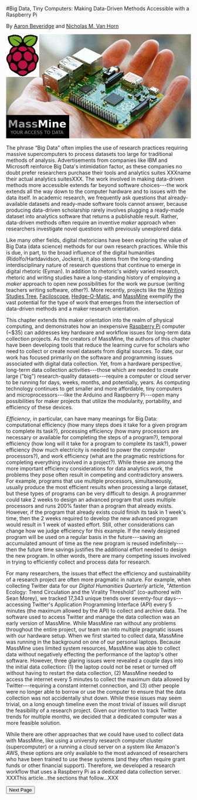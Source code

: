 #Big Data, Tiny Computers: Making Data-Driven Methods Accessible with a Raspberry Pi

By [Aaron Beveridge](http://aaronbeveridge.com/) and [Nicholas M. Van Horn](http://nicholasvanhorn.com/)

![](./images/rpi.jpg)

The phrase “Big Data” often implies the use of research practices requiring massive supercomputers to process datasets too large for traditional methods of analysis. Advertisements from companies like IBM and Microsoft reinforce Big Data's intimidation factor, as these companies no doubt prefer researchers purchase their tools and analytics suites XXXname their actual analytics suitesXXX. The work involved in making data-driven methods more accessible extends far beyond software choices---the work extends all the way down to the computer hardware and to issues with the data itself. In academic research, we frequently ask questions that already-available datasets and ready-made software tools cannot answer, because producing data-driven scholarship rarely involves plugging a ready-made dataset into analytics software that returns a publishable result. Rather, data-driven methods often require an inventive *maker* approach when researchers investigate novel questions with previously unexplored data.

Like many other fields, digital rhetoricians have been exploring the value of Big Data (data science) methods for our own research practices. While this is due, in part, to the broad influence of the digital humanities (Ridolfo/Hartdavidson, Jockers), it also stems from the long-standing interdisciplinary nature of research questions that continue to emerge in digital rhetoric (Eyman). In addition to rhetoric's widely varied research, rhetoric and writing studies have a long-standing history of employing a *maker* approach to open new possibilities for the work we pursue (writing teachers writing software, other?). More recently, projects like the [Writing Studies Tree](https://www.writingstudiestree.org/), [Faciloscope](http://faciloscope.cal.msu.edu/facilitation/), [Hedge-O-Matic](http://hedgeomatic.cal.msu.edu/hedgeomatic/), and [MassMine](http://www.massmine.org/) exemplify the vast potential for the type of work that emerges from the intersection of data-driven methods and a maker research orientation.

This chapter extends this maker orientation into the realm of physical computing, and demonstrates how an inexpensive [Raspberry Pi](https://www.raspberrypi.org/) computer (~$35) can addresses key hardware and workflow issues for long-term data collection projects. As the creators of MassMine, the authors of this chapter have been developing tools that reduce the learning curve for scholars who need to collect or create novel datasets from digital sources. To date, our work has focused primarily on the software and programming issues associated with digital data collection. Yet, from a hardware perspective, long-term data collection activities---those which are needed to create large ("big") research-quality datasets---require a computer or cloud server to be running for days, weeks, months, and potentially, years. As computing technology continues to get smaller and more affordable, tiny computers and microprocessors---like the Arduino and Raspberry Pi---open many possibilities for maker projects that utilize the modularity, portability, and efficiency of these devices.

*Efficiency*, in particular, can have many meanings for Big Data: computational efficiency (how many steps does it take for a given program to complete its task?), processing efficiency (how many processors are necessary or available for completing the steps of a program?), temporal efficiency (how long will it take for a program to complete its task?), power efficiency (how much electricity is needed to power the computer processors?), and work efficiency (what are the pragmatic restrictions for completing everything involved in a project?). While these are among the more important efficiency considerations for data analytics work, the problems they pose often result in competing and contradictory answers. For example, programs that use multiple processors, simultaneously, usually produce the most efficient results when processing a large dataset, but these types of programs can be very difficult to design. A programmer could take 2 weeks to design an advanced program that uses multiple processors and runs 200% faster than a program that already exists. However, if the program that already exists could finish its task in 1 week's time, then the 2 weeks required to develop the new advanced program would result in 1 week of wasted effort. Still, other considerations can change how we judge efficiency for this example. If the newly designed program will be used on a regular basis in the future---saving an accumulated amount of time as the new program is reused indefinitely---then the future time savings justifies the additional effort needed to design the new program. In other words, there are many competing issues involved in trying to efficiently collect and process data for research.

For many researchers, the issues that effect the efficiency and sustainability of a research project are often more pragmatic in nature. For example, when collecting Twitter data for our *Digital Humanities Quarterly* article, "Attention Ecology: Trend Circulation and the Virality Threshold" (co-authored with Sean Morey), we tracked 17,343 unique trends over seventy-four days---accessing Twitter's Application Programming Interface (API) every 5 minutes (the maximum allowed by the API) to collect and archive data. The software used to access Twitter and manage the data collection was an early version of MassMine. While MassMine ran without any problems throughout the entire project, our team ran into multiple pragmatic issues with our hardware setup. When we first started to collect data, MassMine was running in the background on one of our personal laptops. Because MassMine uses limited system resources, MassMine was able to collect data without negatively effecting the performance of the laptop's other software. However, three glaring issues were revealed a couple days into the initial data collection: (1) the laptop could not be reset or turned off without having to restart the data collection, (2) MassMine needed to access the internet every 5 minutes to collect the maximum data allowed by Twitter---requiring a constant internet connection, and (3) other people were no longer able to borrow or use the computer to ensure that the data collection was not accidentally shut down. While these issues may seem trivial, on a long enough timeline even the most trivial of issues will disrupt the feasibility of a research project. Given our intention to track Twitter trends for multiple months, we decided that a dedicated computer was a more feasible solution.

While there are other approaches that we could have used to collect data with MassMine, like using a university research computer cluster (supercomputer) or a running a cloud server on a system like Amazon's AWS, these options are only available to the most advanced of researchers who have been trained to use these systems (and they often require grant funds or other financial support). Therefore, we developed a research workflow that uses a Raspberry Pi as a dedicated data collection server. XXXThis article...the sections that follow...XXX  


<a href="comparison.html"><button type="button">Next Page</button></a>
